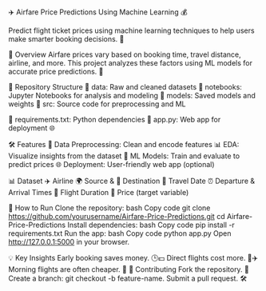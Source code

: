 ✈️ Airfare Price Predictions Using Machine Learning 💰

Predict flight ticket prices using machine learning techniques to help users make smarter booking decisions. 🌟


📝 Overview
Airfare prices vary based on booking time, travel distance, airline, and more. This project analyzes these factors using ML models for accurate price predictions. 🚀


📁 Repository Structure
📂 data: Raw and cleaned datasets
📂 notebooks: Jupyter Notebooks for analysis and modeling
📂 models: Saved models and weights
📂 src: Source code for preprocessing and ML



📄 requirements.txt: Python dependencies
📄 app.py: Web app for deployment 🌐


🛠️ Features
🧹 Data Preprocessing: Clean and encode features
📊 EDA: Visualize insights from the dataset
🤖 ML Models: Train and evaluate to predict prices
🌐 Deployment: User-friendly web app (optional)


📊 Dataset
✈️ Airline
🌍 Source & 🏁 Destination
📅 Travel Date
⏰ Departure & Arrival Times
💺 Flight Duration
💸 Price (target variable)


🚀 How to Run
Clone the repository:
bash
Copy code
git clone https://github.com/yourusername/Airfare-Price-Predictions.git
cd Airfare-Price-Predictions
Install dependencies:
bash
Copy code
pip install -r requirements.txt
Run the app:
bash
Copy code
python app.py
Open http://127.0.0.1:5000 in your browser.


💡 Key Insights
Early booking saves money. 🕒💵
Direct flights cost more. 🔄✈️
Morning flights are often cheaper. 🌅
🤝 Contributing
Fork the repository. 🍴
Create a branch: git checkout -b feature-name.
Submit a pull request. 🛠️
